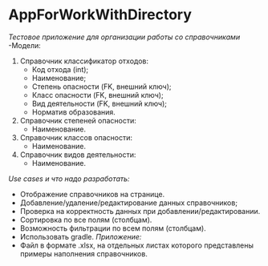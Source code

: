# AppForWorkWithDirectory

*Тестовое приложение для организации работы со справочниками*
-Модели:

1. Справочник классификатор отходов:
   * Код отхода (int);
   * Наименование;
   * Степень опасности (FK, внешний ключ);
   * Класс опасности (FK, внешний ключ);
   * Вид деятельности (FK, внешний ключ);
   * Норматив образования.
2. Справочник степеней опасности:
   * Наименование.
3. Справочник классов опасности:
   * Наименование.
4. Справочник видов деятельности:
   * Наименование.

*Use cases и что надо разработать:*
- Отображение справочников на странице. 
- Добавление/удаление/редактирование данных справочников;
- Проверка на корректность данных при добавлении/редактировании.
- Сортировка по все полям (столбцам).
- Возможность фильтрации по всем полям (столбцам).
- Использовать gradle.
  *Приложение:*
- Файл в формате .xlsx, на отдельных листах которого представлены примеры наполнения справочников.

